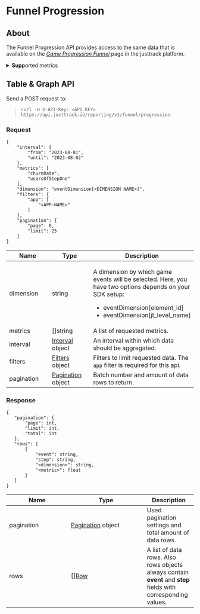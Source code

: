 # Funnel Progression

## About

The Funnel Progression API provides access to the same data that is available on the [_Game Progression Funnel_](https://dashboard.justtrack.io/app-analytics/game-progression) page in the justtrack platform.

<details>

<summary><strong>Supp</strong>orted metrics</summary>

```
[
  "churnRate",
  "usersOfStepOne"
]
```

</details>

## Table & Graph API

Send a POST request to:

> `curl -H X-API-Key: <API_KEY> https://api.justtrack.io/reporting/v1/funnel/progression`

### Request

```
{
    "interval": {
        "from": "2023-08-01",
        "until": "2023-08-02" 
    },
    "metrics": [ 
        "churnRate", 
        "usersOfStepOne"
    ],
    "dimension": "eventDimension[<DIMENSION NAME>]",
    "filters": { 
        "app": [
            "<APP-NAME>" 
        ]
    }, 
    "pagination": {
        "page": 0,
        "limit": 25 
    }
}
```

<table><thead><tr><th width="170.54133348659428">Name</th><th width="150">Type</th><th width="222.13953488372093">Description</th></tr></thead><tbody><tr><td>dimension</td><td>string</td><td><p>A dimension by which game events will be selected. Here, you have two options depends on your SDK setup:</p><ul><li>eventDimension[element_id]</li><li>eventDimension[jt_level_name]</li></ul></td></tr><tr><td>metrics</td><td>[]string</td><td>A list of requested metrics.</td></tr><tr><td>interval</td><td><a href="common-objects.md#pagination_request">Interval</a> object</td><td>An interval within which data should be aggregated.</td></tr><tr><td>filters</td><td><a href="common-objects.md#filters">Filters</a> object</td><td>Filters to limit requested data. The <code>app</code> filter is required for this api.</td></tr><tr><td>pagination</td><td><a href="common-objects.md#pagination_request-1">Pagination</a> object</td><td>Batch number and amount of data rows to return.</td></tr></tbody></table>

### **Response**

```
{
   "pagination": {
       "page": int,
       "limit": int,
       "total": int
   },
   "rows": [
       {
           "event": string,
           "step": string,
           "<dimension>": string,
           "<metric>": float
       }
   ]
}

```

<table><thead><tr><th width="150">Name</th><th width="187.97838673358947">Type</th><th>Description</th></tr></thead><tbody><tr><td>pagination</td><td><a href="common-objects.md#pagination_response">Pagination</a> object</td><td>Used pagination settings and total amount of data rows.</td></tr><tr><td>rows</td><td>[]<a href="common-objects.md#row">Row</a></td><td>A list of data rows. Also rows objects always contain <strong>event</strong> and <strong>step</strong> fields with corresponding values.</td></tr></tbody></table>
